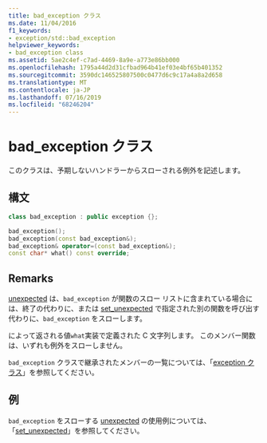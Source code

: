 ```yaml
---
title: bad_exception クラス
ms.date: 11/04/2016
f1_keywords:
- exception/std::bad_exception
helpviewer_keywords:
- bad_exception class
ms.assetid: 5ae2c4ef-c7ad-4469-8a9e-a773e86bb000
ms.openlocfilehash: 1795a44d2d31cfbad964b41ef03e4bf65b401352
ms.sourcegitcommit: 3590dc146525807500c0477d6c9c17a4a8a2d658
ms.translationtype: MT
ms.contentlocale: ja-JP
ms.lasthandoff: 07/16/2019
ms.locfileid: "68246204"
---
```

# <a name="badexception-class"></a>bad_exception クラス

このクラスは、予期しないハンドラーからスローされる例外を記述します。

## <a name="syntax"></a>構文

```cpp
class bad_exception : public exception {};

bad_exception();
bad_exception(const bad_exception&);
bad_exception& operator=(const bad_exception&);
const char* what() const override;
```

## <a name="remarks"></a>Remarks

[unexpected](../standard-library/exception-functions.md#unexpected) は、`bad_exception` が関数のスロー リストに含まれている場合には、終了の代わりに、または [set_unexpected](../standard-library/exception-functions.md#set_unexpected) で指定された別の関数を呼び出す代わりに、`bad_exception` をスローします。

によって返される値`what`実装で定義された C 文字列します。 このメンバー関数は、いずれも例外をスローしません。

`bad_exception` クラスで継承されたメンバーの一覧については、「[exception クラス](../standard-library/exception-class.md)」を参照してください。

## <a name="example"></a>例

`bad_exception` をスローする [unexpected](../standard-library/exception-functions.md#unexpected) の使用例については、「[set_unexpected](../standard-library/exception-functions.md#set_unexpected)」を参照してください。
